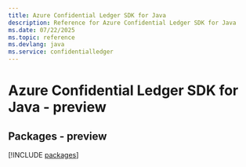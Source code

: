```yaml
---
title: Azure Confidential Ledger SDK for Java
description: Reference for Azure Confidential Ledger SDK for Java
ms.date: 07/22/2025
ms.topic: reference
ms.devlang: java
ms.service: confidentialledger
---
```

# Azure Confidential Ledger SDK for Java - preview
## Packages - preview
[!INCLUDE [packages](confidential-ledger-index.md)]